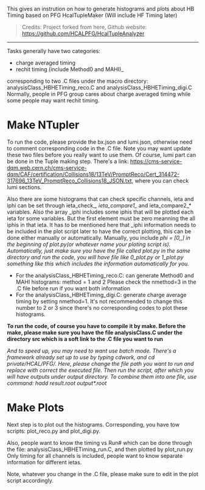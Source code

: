 This gives an instrution on how to generate histograms and plots about HB Timing based on PFG HcalTupleMaker (Will include HF Timing later)

> Credits: Project forked from here,
> Github website: https://github.com/HCALPFG/HcalTupleAnalyzer

---
 
Tasks generally have two categories:
* charge averaged timing
* rechit timing (include Method0 and MAHI)_

corresponding to two .C files under the macro directory: analysisClass_HBHETiming_reco.C and analysisClass_HBHETiming_digi.C
Normally, people in PFG group cares about charge averaged timing while some people may want rechit timing.

# Make NTupler

To run the code, please provide the bx.json and lumi.json, otherwise need to comment corresponding code in the .C file. Note you may want update these two files before you really want to use them. Of course, lumi part can be done in the Tuple making step. There's a link: https://cms-service-dqm.web.cern.ch/cms-service-dqm/CAF/certification/Collisions18/13TeV/PromptReco/Cert_314472-317696_13TeV_PromptReco_Collisions18_JSON.txt, where you can check lumi sections.

Also there are some histograms that can check specific channels, ieta and iphi can be set through ieta_check_*, ieta_compare1_* and ieta_compare2_* variables. Also the array _iphi includes some iphis that will be plotted each ieta for some variables. But the first element must be zero meanning the all iphis in that ieta. It has to be mentioned here that _iphi information needs to be included in the plot script later to have the correct plotting, this can be done either manually or automatically. Manually, you include _phi = [0,*,*] in the beginning of plot.py(or whatever name your ploting script is). Automatically, just make sure you have the file called plot.py in the same directory and run the code, you will have file like 0_plot.py or 1_plot.py something like this which includes the information automatically for you._

* For the analysisClass_HBHETiming_reco.C:
can generate Method0 and MAHI histograms: method = 1 and 2
Please check the nmethod=3 in the .C file before run if you want both information
* For the analysisClass_HBHETiming_digi.C:
generate charge average timing by setting nmethod=1. It's not recommended to change this number to 2 or 3 since there's no corresponding codes to plot these histograms.


__To run the code, of course you have to compile it by make. Before the make, please make sure you have the file analysisClass.C under the directory src which is a soft link to the .C file you want to run__

_And to speed up, you may need to want use batch mode. There's a framework already set up to use by typing cdwork, and cd private/HCAL/PFG/. Here, please change the file path you want to run and replace with correct the executed file. Then run the script, after which you will have outputs under output directory. To combine them into one file, use command: hadd result.root output*.root_

# Make Plots
Next step is to plot out the histograms. Corresponding, you have tow scripts: plot_reco.py and plot_digi.py.

Also, people want to know the timing vs Run# which can be done through the file: analysisClass_HBHETiming_run.C, and then plotted by plot_run.py
Only timing for all channels is included, people want to know separate information for different ietas.

Note, whatever you change in the .C file, please make sure to edit in the plot script accordingly.
